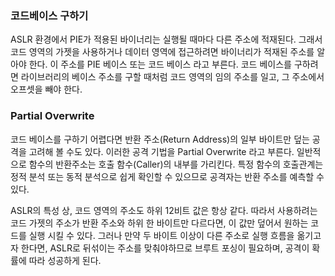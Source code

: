 ### 코드베이스 구하기

ASLR 환경에서 PIE가 적용된 바이너리는 실행될 때마다 다른 주소에 적재된다.
그래서 코드 영역의 가젯을 사용하거나 데이터 영역에 접근하려면 바이너리가 적재된 주소를 알아야 한다.
이 주소를 PIE 베이스 또는 코드 베이스 라고 부른다.
코드 베이스를 구하려면 라이브러리의 베이스 주소를 구할 때처럼 코드 영역의 임의 주소를 일고, 그 주소에서 오프셋을 빼야 한다.

### Partial Overwrite

코드 베이스를 구하기 어렵다면 반환 주소(Return Address)의 일부 바이트만 덮는 공격을 고려해 볼 수도 있다. 이러한 공격 기법을 Partial Overwrite 라고 부른다.
일반적으로 함수의 반환주소는 호출 함수(Caller)의 내부를 가리킨다. 특정 함수의 호출관계는 정적 분석 또는 동적 분석으로 쉽게 확인할 수 있으므로 공격자는 반환 주소를 예측할 수 있다.

ASLR의 특성 상, 코드 영역의 주소도 하위 12비트 값은 항상 같다.
따라서 사용하려는 코드 가젯의 주소가 반환 주소와 하위 한 바이트만 다르다면, 이 값만 덮어서 원하는 코드를 실행 시킬 수 있다. 
그러나 만약 두 바이트 이상이 다른 주소로 실행 흐름을 옮기고자 한다면, ASLR로 뒤섞이는 주소를 맞춰야하므로 브루트 포싱이 필요하며, 공격이 확률에 따라 성공하게 된다.